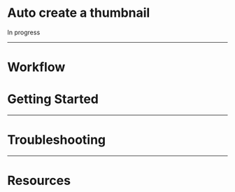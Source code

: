 # Auto create a thumbnail

In progress


---

# Workflow




# Getting Started



---



# Troubleshooting


---



# Resources


